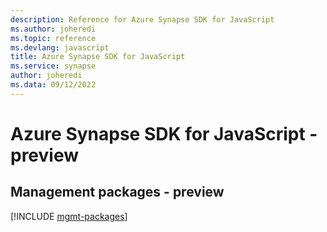 ```yaml
---
description: Reference for Azure Synapse SDK for JavaScript
ms.author: joheredi
ms.topic: reference
ms.devlang: javascript
title: Azure Synapse SDK for JavaScript
ms.service: synapse
author: joheredi
ms.data: 09/12/2022
---
```

# Azure Synapse SDK for JavaScript - preview

## Management packages - preview
[!INCLUDE [mgmt-packages](synapse-mgmt-index.md)]
